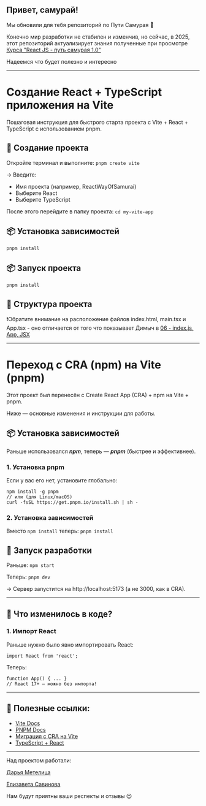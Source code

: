 ## Привет, самурай!
Мы обновили для тебя репозиторий по Пути Самурая 🥳

Конечно мир разработки не стабилен и изменчив, но сейчас, в 2025, этот репозиторий актуализирует знания полученные при просмотре [Курса "React JS - путь самурая 1.0"](https://www.youtube.com/playlist?list=PLcvhF2Wqh7DNVy1OCUpG3i5lyxyBWhGZ8)

Надеемся что будет полезно и интересно

---
# Создание React + TypeScript приложения на Vite
Пошаговая инструкция для быстрого старта проекта с Vite + React + TypeScript с использованием pnpm.

## 🚀 Создание проекта

Откройте терминал и выполните:
```pnpm create vite```

→ Введите:

* Имя проекта (например, ReactWayOfSamurai)
* Выберите React
* Выберите TypeScript

После этого перейдите в папку проекта:
```cd my-vite-app```

## 📦 Установка зависимостей
```pnpm install```

## 📦 Запуск проекта
```pnpm install```

## 📂 Структура проекта

❗️Обратите внимание на расположение файлов index.html, main.tsx и App.tsx - оно отличается от того что показывает Димыч в [06 - index.js, App, JSX](https://www.youtube.com/watch?v=CdweQ2F2qBI)

---
# Переход с CRA (npm) на Vite (pnpm)

Этот проект был перенесён с Create React App (CRA) + npm на Vite + pnpm.

Ниже — основные изменения и инструкции для работы.

## 📦 Установка зависимостей
Раньше использовался ***npm***, теперь — ***pnpm*** (быстрее и эффективнее).

### 1. Установка pnpm
Если у вас его нет, установите глобально:
```
npm install -g pnpm
// или (для Linux/macOS)
curl -fsSL https://get.pnpm.io/install.sh | sh -
```

### 2. Установка зависимостей
Вместо ```npm install``` теперь:
```pnpm install```
## 🚀 Запуск разработки
Раньше:
```npm start```

Теперь:
```pnpm dev```

→ Сервер запустится на http://localhost:5173 (а не 3000, как в CRA).

---

## 🔄 Что изменилось в коде?
### 1. Импорт React
Раньше нужно было явно импортировать React:

```import React from 'react';```

Теперь:

```
function App() { ... }  
// React 17+ — можно без импорта!
```
  
---
## 🔗 Полезные ссылки:
* [Vite Docs](https://vitejs.dev/)
* [PNPM Docs](https://pnpm.io/)
* [Миграция с CRA на Vite](https://vitest.dev/guide/migration.html)
* [TypeScript + React](https://vitejs.dev/)

---
Над проектом работали:

[Дарья Метелица](https://t.me/Dari_met)

[Елизавета Савинова](https://t.me/Veta_S0)

Нам будут приятны ваши респекты и отзывы 😉